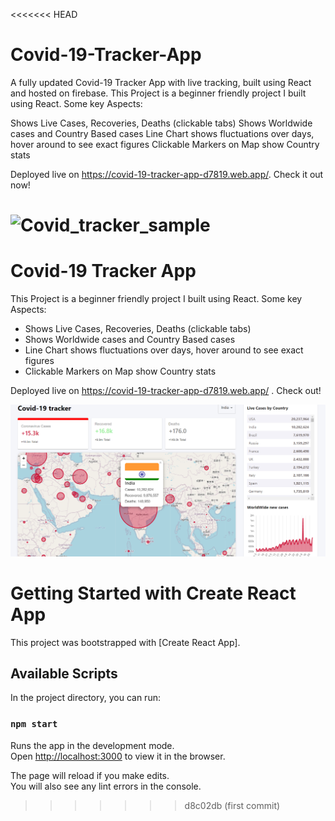 <<<<<<< HEAD
# Covid-19-Tracker-App
A fully updated Covid-19 Tracker App with live tracking, built using React and hosted on firebase.
This Project is a beginner friendly project I built using React. Some key Aspects:

Shows Live Cases, Recoveries, Deaths (clickable tabs)
Shows Worldwide cases and Country Based cases
Line Chart shows fluctuations over days, hover around to see exact figures
Clickable Markers on Map show Country stats


Deployed live on https://covid-19-tracker-app-d7819.web.app/. Check it out now!

![Covid_tracker_sample](https://user-images.githubusercontent.com/60267353/158013345-3d607100-35c4-4475-b428-5c2c25dcd239.png)
=======
# Covid-19 Tracker App

This Project is a beginner friendly project I built using React. Some key Aspects:

- Shows Live Cases, Recoveries, Deaths (clickable tabs)
- Shows Worldwide cases and Country Based cases
- Line Chart shows fluctuations over days, hover around to see exact figures
- Clickable Markers on Map show Country stats

Deployed live on https://covid-19-tracker-app-d7819.web.app/ . Check out!

![](Covid_tracker_sample.PNG)

# Getting Started with Create React App

This project was bootstrapped with [Create React App].

## Available Scripts

In the project directory, you can run:

### `npm start`

Runs the app in the development mode.\
Open [http://localhost:3000](http://localhost:3000) to view it in the browser.

The page will reload if you make edits.\
You will also see any lint errors in the console.
>>>>>>> d8c02db (first commit)
